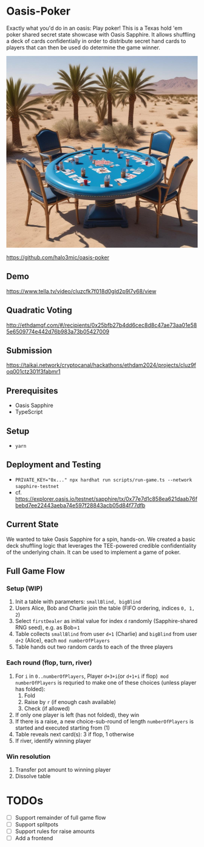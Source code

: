# Oasis-Poker

Exactly what you'd do in an oasis: Play poker! This is a Texas hold 'em poker shared secret state showcase with Oasis Sapphire. It allows shuffling a deck of cards confidentially in order to distribute secret hand cards to players that can then be used do determine the game winner.

![poker](./oasis-poker.jpeg)

https://github.com/halo3mic/oasis-poker

## Demo

https://www.tella.tv/video/cluzcfk7f018d0gld2p9l7y68/view 

## Quadratic Voting

http://ethdamqf.com/#/recipients/0x25bfb27b4dd6cec8d8c47ae73aa01e585e6509774e442d76b983a73b05427009

## Submission

https://taikai.network/cryptocanal/hackathons/ethdam2024/projects/cluz9foq001ctz301f3fabmr1

## Prerequisites

- Oasis Sapphire
- TypeScript

## Setup

- `yarn`

## Deployment and Testing

- `PRIVATE_KEY="0x..." npx hardhat run scripts/run-game.ts --network sapphire-testnet`
- cf. https://explorer.oasis.io/testnet/sapphire/tx/0x77e7d1c858ea621daab76fbebd7ee22443aeba74e597f28843acb05d84f77dfb

## Current State

We wanted to take Oasis Sapphire for a spin, hands-on. We created a basic deck shuffling logic that leverages the TEE-powered credible confidentiality of the underlying chain. It can be used to implement a game of poker.

## Full Game Flow

### Setup (WIP)

1. Init a table with parameters: `smallBlind, bigBlind`
2. Users Alice, Bob and Charlie join the table (FIFO ordering, indices `0, 1, 2`)
3. Select `firstDealer` as initial value for index `d` randomly (Sapphire-shared RNG seed), e.g. as Bob=`1`
4. Table collects `smallBlind` from user `d+1` (Charlie) and `bigBlind` from user `d+2` (Alice), each `mod numberOfPlayers`
5. Table hands out two random cards to each of the three players

### Each round (flop, turn, river)

1. For `i` in `0..numberOfPlayers`, Player `d+3+i`(or `d+1+i` if flop)` mod numberOfPlayers`  is requried to make one of these choices (unless player has folded):
   1. Fold
   2. Raise by `r` (if enough cash available)
   3. Check (if allowed)
2. If only one player is left (has not folded), they win
3. If there is a raise, a new choice-sub-round of length `numberOfPlayers` is started and executed starting from (1)
4. Table reveals next card(s): 3 if flop, 1 otherwise
5. If river, identify winning player

### Win resolution

1. Transfer pot amount to winning player
2. Dissolve table

# TODOs

- [ ] Support remainder of full game flow
- [ ] Support splitpots
- [ ] Support rules for raise amounts
- [ ] Add a frontend
